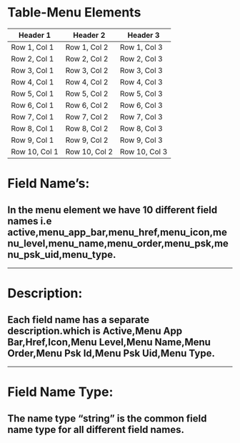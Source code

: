 # **Table-Menu Elements**


| Header 1 | Header 2 | Header 3 |
|----------|----------|----------|
| Row 1, Col 1 | Row 1, Col 2 | Row 1, Col 3 |
| Row 2, Col 1 | Row 2, Col 2 | Row 2, Col 3 |
| Row 3, Col 1 | Row 3, Col 2 | Row 3, Col 3 |
| Row 4, Col 1 | Row 4, Col 2 | Row 4, Col 3 |
| Row 5, Col 1 | Row 5, Col 2 | Row 5, Col 3 |
| Row 6, Col 1 | Row 6, Col 2 | Row 6, Col 3 |
| Row 7, Col 1 | Row 7, Col 2 | Row 7, Col 3 |
| Row 8, Col 1 | Row 8, Col 2 | Row 8, Col 3 |
| Row 9, Col 1 | Row 9, Col 2 | Row 9, Col 3 |
| Row 10, Col 1 | Row 10, Col 2 | Row 10, Col 3 |



# Field Name’s:


## In the menu element we have 10 different field names i.e active,menu_app_bar,menu_href,menu_icon,menu_level,menu_name,menu_order,menu_psk,menu_psk_uid,menu_type.

________


# Description:


## Each field name has a separate description.which is Active,Menu App Bar,Href,Icon,Menu Level,Menu Name,Menu Order,Menu Psk Id,Menu Psk Uid,Menu Type.

________


# Field Name Type:


## The name type “string” is the common field name type for all different field names.
